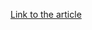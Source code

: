 [Link to the article](https://securelist.com/be2-extraordinary-plugins-siemens-targeting-dev-fails/68838/)
